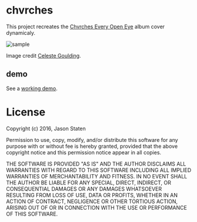 # chvrches

This project recreates the [Chvrches Every Open Eye](http://www.allmusic.com/album/every-open-eye-mw0002861832)
album cover dynamicaly.

![sample](https://cdn.rawgit.com/statianzo/chvrches/gh-pages/img/result.png)

Image credit [Celeste Goulding](https://www.flickr.com/photos/celeste33/).

## demo

See a [working demo](http://statianzo.github.io/chvrches).

# License

Copyright (c) 2016, Jason Staten

Permission to use, copy, modify, and/or distribute this software for any
purpose with or without fee is hereby granted, provided that the above
copyright notice and this permission notice appear in all copies.

THE SOFTWARE IS PROVIDED "AS IS" AND THE AUTHOR DISCLAIMS ALL WARRANTIES WITH
REGARD TO THIS SOFTWARE INCLUDING ALL IMPLIED WARRANTIES OF MERCHANTABILITY AND
FITNESS. IN NO EVENT SHALL THE AUTHOR BE LIABLE FOR ANY SPECIAL, DIRECT,
INDIRECT, OR CONSEQUENTIAL DAMAGES OR ANY DAMAGES WHATSOEVER RESULTING FROM
LOSS OF USE, DATA OR PROFITS, WHETHER IN AN ACTION OF CONTRACT, NEGLIGENCE OR
OTHER TORTIOUS ACTION, ARISING OUT OF OR IN CONNECTION WITH THE USE OR
PERFORMANCE OF THIS SOFTWARE.
